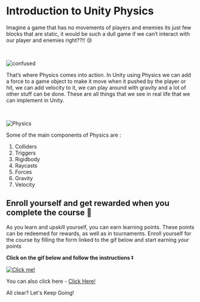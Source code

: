 # Introduction to Unity Physics

Imagine a game that has no movements of players and enemies its just few blocks that are static, it would be such a dull game if we can’t interact with our player and enemies right??!! 😢 

<br>

![confused](https://media.giphy.com/media/lkdH8FmImcGoylv3t3/giphy.gif)

That’s where Physics comes into action. In Unity using Physics we can add a force to a game object to make it move when it pushed by the player or hit, we can add velocity to it, we can play around with gravity and a lot of other stuff can be done. These are all things that we see in real life that we can implement in Unity.

<br>

![Physics](https://media.giphy.com/media/3o7WIDrb1l8bjVewZW/giphy.gif)

Some of the main components of Physics are :

1. Colliders
2. Triggers
3. Rigidbody
4. Raycasts
5. Forces
6. Gravity
7. Velocity

## Enroll yourself and get rewarded when you complete the course 🎁

As you learn and upskill yourself, you can earn learning points. These points can be redeemed for rewards, as well as in tournaments. Enroll yourself for the course by filling the form linked to the gif below and start earning your points

**Click on the gif below and follow the instructions** ⏬

[![Click me!](https://media.giphy.com/media/iKBAAfYNDu1dowhnEj/giphy.gif)](https://airtable.com/shrY0mnlrnJXaZjps)

You can also click here - [Click Here!](https://airtable.com/shrY0mnlrnJXaZjps)

All clear? Let's Keep Going!

